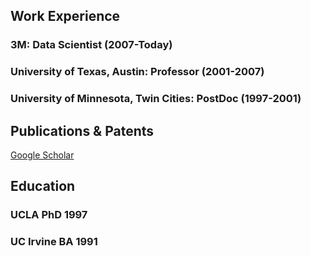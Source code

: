 ## Work Experience

### 3M: Data Scientist (2007-Today)

### University of Texas, Austin: Professor (2001-2007)

### University of Minnesota, Twin Cities: PostDoc (1997-2001)

## Publications & Patents

[Google Scholar](https://goo.gl/1pwk8X)

## Education

### UCLA PhD 1997

### UC Irvine BA 1991
